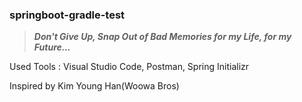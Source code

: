 ### springboot-gradle-test
> ***Don't Give Up, Snap Out of Bad Memories for my Life, for my Future...***
<p>Used Tools : Visual Studio Code, Postman, Spring Initializr</p>
<p>Inspired by Kim Young Han(Woowa Bros)</p>
